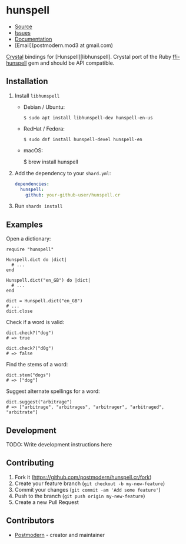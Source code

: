 # hunspell

* [Source](https://github.com/postmodern/hunspell.cr)
* [Issues](https://github.com/postmodern/hunspell.cr/issues)
* [Documentation](http://postmodern.github.io/docs/hunspell.cr)
* [Email](postmodern.mod3 at gmail.com)

[Crystal][crystal] bindings for [Hunspell][libhunspell]. Crystal port of the
Ruby [ffi-hunspell] gem and should be API compatible.

## Installation

1. Install `libhunspell`

   * Debian / Ubuntu:

         $ sudo apt install libhunspell-dev hunspell-en-us

   * RedHat / Fedora:

         $ sudo dnf install hunspell-devel hunspell-en

    * macOS:

         $ brew install hunspell

2. Add the dependency to your `shard.yml`:

   ```yaml
   dependencies:
     hunspell:
       github: your-github-user/hunspell.cr
   ```

3. Run `shards install`

## Examples

Open a dictionary:

```crystal
require "hunspell"
    
Hunspell.dict do |dict|
  # ...
end

Hunspell.dict("en_GB") do |dict|
  # ...
end

dict = Hunspell.dict("en_GB")
# ...
dict.close
```

Check if a word is valid:

```crystal
dict.check?("dog")
# => true

dict.check?("d0g")
# => false
```

Find the stems of a word:

```crystal
dict.stem("dogs")
# => ["dog"]
```

Suggest alternate spellings for a word:

```crystal
dict.suggest("arbitrage")
# => ["arbitrage", "arbitrages", "arbitrager", "arbitraged", "arbitrate"]
```

## Development

TODO: Write development instructions here

## Contributing

1. Fork it (<https://github.com/postmodern/hunspell.cr/fork>)
2. Create your feature branch (`git checkout -b my-new-feature`)
3. Commit your changes (`git commit -am 'Add some feature'`)
4. Push to the branch (`git push origin my-new-feature`)
5. Create a new Pull Request

## Contributors

- [Postmodern](https://github.com/postmodern) - creator and maintainer

[crystal]: https://crystal-lang.org/
[ffi-hunspell]: https://github.com/postmodern/ffi-hunspell#readme

